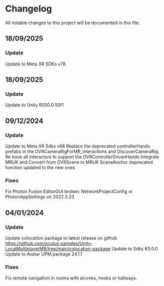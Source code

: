 # Changelog
All notable changes to this project will be documented in this file.

## 18/09/2025
### Update
Update to Meta XR SDKs v78

## 18/09/2025
### Update
Update to Unity 6000.0.50f1

## 09/12/2024
### Update
Update to Meta XR Sdks v68
Replace the deprecated controllerHands prefabs in the OVRCameraRigForMR_interactions and DiscoverCameraRig.
Re hook all interactors to support the OVRControllerDrivenHands
Integrate MRUK and Convert from OVRScene to MRUK
SceneAnchor deprecated function updated to the new ones

### Fixes
Fix Photon Fusion EditorGUI broken: NetworkProjectConfig or PhotonAppSettings on 2022.3.23

## 04/01/2024
### Update
Update colocation package to latest release on github https://github.com/oculus-samples/Unity-LocalMultiplayerMR/tree/main/colocation-package
Update to Sdks 63.0.0
Update to Avatar UPM package 24.1.1

### Fixes
Fix remote navigation in rooms with alcoves, nooks or hallways.
